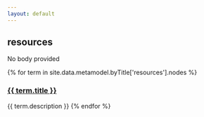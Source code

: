 ```yaml
---
layout: default
---
```

<style>
.initial-content {
  padding-left:5%;
  padding-right:25px;
}
</style>

## resources

No body provided

{% for term in site.data.metamodel.byTitle['resources'].nodes %}
### <a href='/_pages/embed?t={{ term.title }}'>{{ term.title }}</a>

{{ term.description }}
{% endfor %}
